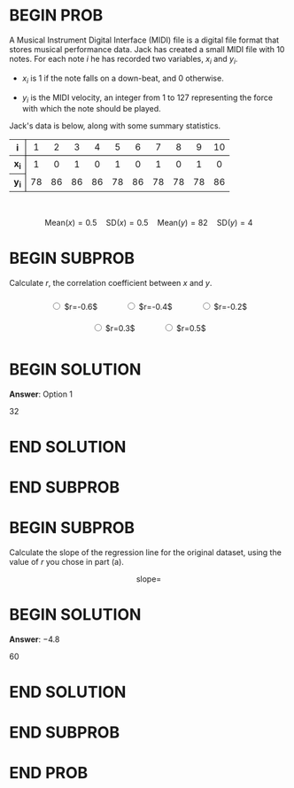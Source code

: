 # BEGIN PROB

A Musical Instrument Digital Interface (MIDI) file is a digital file
format that stores musical performance data. Jack has created a small
MIDI file with $10$ notes. For each note $i$ he has recorded two
variables, $x_i$ and $y_i$.

-   $x_i$ is $1$ if the note falls on a down-beat, and $0$ otherwise.

-   $y_i$ is the MIDI velocity, an integer from $1$ to $127$
    representing the force with which the note should be played.

Jack's data is below, along with some summary statistics.

<table style="margin-left: auto; margin-right: auto; border-collapse: collapse; text-align: center;">
  <tr style="border-bottom: 1px solid black;">
    <th style="border-right: 1px solid black;">i</th>
    <td>1</td><td>2</td><td>3</td><td>4</td><td>5</td><td>6</td><td>7</td><td>8</td><td>9</td><td>10</td>
  </tr>
  <tr>
    <th style="border-right: 1px solid black;">x<sub>i</sub></th>
    <td>1</td><td>0</td><td>1</td><td>0</td><td>1</td><td>0</td><td>1</td><td>0</td><td>1</td><td>0</td>
  </tr>
  <tr>
    <th style="border-right: 1px solid black;">y<sub>i</sub></th>
    <td>78</td><td>86</td><td>86</td><td>86</td><td>78</td><td>86</td><td>78</td><td>78</td><td>78</td><td>86</td>
  </tr>
</table>
<br>

$$
\text{Mean}(x) = 0.5 \quad
\text{SD}(x) = 0.5 \quad
\text{Mean}(y) = 82 \quad
\text{SD}(y) = 4
$$

# BEGIN SUBPROB

Calculate $r$, the correlation coefficient between $x$ and $y$.

<div style="display: flex; flex-direction: row; flex-wrap: wrap; align-items: center; justify-content: center;">
  <label style="margin: 10px 25px;"><input type="radio" name="q2.1"> $r=-0.6$</label>
  <label style="margin: 10px 25px;"><input type="radio" name="q2.1"> $r=-0.4$</label>
  <label style="margin: 10px 25px;"><input type="radio" name="q2.1"> $r=-0.2$</label>
  <label style="margin: 10px 25px;"><input type="radio" name="q2.1"> $r=0.3$</label>
  <label style="margin: 10px 25px;"><input type="radio" name="q2.1"> $r=0.5$</label>
</div>

# BEGIN SOLUTION

**Answer**: Option 1

<average>32</average>

# END SOLUTION

# END SUBPROB

# BEGIN SUBPROB

Calculate the slope of the regression line for the original dataset,
using the value of $r$ you chose in part (a).

$$\text{slope} = $$

# BEGIN SOLUTION

**Answer**: $-4.8$

<average>60</average>

# END SOLUTION

# END SUBPROB

# END PROB